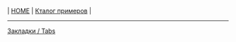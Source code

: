 | [HOME](https://github.com/vik-vavilikhin/vik-vavilikhin.github.io) 
| [Кталог примеров](https://github.com/vik-vavilikhin/portfolio) |

-------------------------------------------------------------------------------
[Закладки / Tabs](https://vik-vavilikhin.github.io/portfolio/blocks/tabs_01/)
